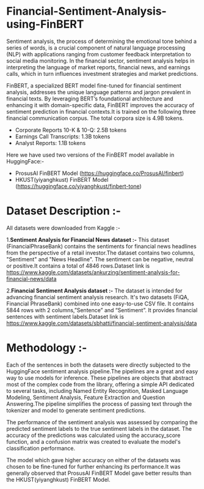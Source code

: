 # Financial-Sentiment-Analysis-using-FinBERT

Sentiment analysis, the process of determining the emotional tone behind a series of words, is a crucial component of natural language processing (NLP) with applications ranging from customer feedback interpretation to social media monitoring. In the financial sector, sentiment analysis helps in interpreting the language of market reports, financial news, and earnings calls, which in turn influences investment strategies and market predictions.

FinBERT, a specialized BERT model fine-tuned for financial sentiment analysis, addresses the unique language patterns and jargon prevalent in financial texts. By leveraging BERT’s foundational architecture and enhancing it with domain-specific data, FinBERT improves the accuracy of sentiment prediction in financial contexts.It is trained on the following three financial communication corpus. The total corpora size is 4.9B tokens.
+ Corporate Reports 10-K & 10-Q: 2.5B tokens
+ Earnings Call Transcripts: 1.3B tokens
+ Analyst Reports: 1.1B tokens

Here we have used two versions of the FinBERT model available in HuggingFace:-
+ ProsusAI FinBERT Model (https://huggingface.co/ProsusAI/finbert)
+ HKUST(yiyanghkust) FinBERT Model (https://huggingface.co/yiyanghkust/finbert-tone)

# Dataset Description :-

All datasets were downloaded from Kaggle :- 

1.**Sentiment Analysis for Financial News dataset :-**
This dataset (FinancialPhraseBank) contains the sentiments for financial news headlines from the perspective of a retail investor.The dataset contains two columns, "Sentiment" and "News Headline". The sentiment can be negative, neutral or positive.It contains a total of 4846 rows.Dataset link is https://www.kaggle.com/datasets/ankurzing/sentiment-analysis-for-financial-news/data

2.**Financial Sentiment Analysis dataset :-**
The dataset is intended for advancing financial sentiment analysis research. It's two datasets (FiQA, Financial PhraseBank) combined into one easy-to-use CSV file. It contains 5844 rows with 2 columns,”Sentence” and “Sentiment”. It provides financial sentences with sentiment labels.Dataset link is https://www.kaggle.com/datasets/sbhatti/financial-sentiment-analysis/data

# Methodology :-

Each of the sentences in both the datasets were directly subjected to the HuggingFace sentiment analysis pipeline.The pipelines are a great and easy way to use models for inference. These pipelines are objects that abstract most of the complex code from the library, offering a simple API dedicated to several tasks, including Named Entity Recognition, Masked Language Modeling, Sentiment Analysis, Feature Extraction and Question Answering.The pipeline simplifies the process of passing text through the tokenizer and model to generate sentiment predictions.

The performance of the sentiment analysis was assessed by comparing the predicted sentiment labels to the true sentiment labels in the dataset. The accuracy of the predictions was calculated using the accuracy_score function, and a confusion matrix was created to evaluate the model's classification performance.

The model which gave higher accuracy on either of the datasets was chosen to be fine-tuned for further enhancing its performance.It was generally observed that ProsusAI FinBERT Model gave better results than the HKUST(yiyanghkust) FinBERT Model. 

